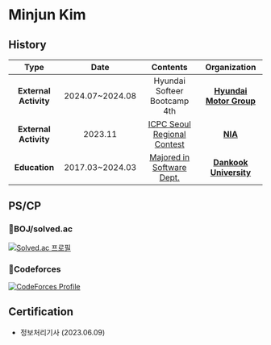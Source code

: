 # Minjun Kim

<!--
**violet-mj/violet-mj** is a ✨ _special_ ✨ repository because its `README.md` (this file) appears on your GitHub profile.

Here are some ideas to get you started:

- 🔭 I’m currently working on ...
- 🌱 I’m currently learning ...
- 👯 I’m looking to collaborate on ...
- 🤔 I’m looking for help with ...
- 💬 Ask me about ...
- 📫 How to reach me: ...
- 😄 Pronouns: ...
- ⚡ Fun fact: ...
-->

## History

| **Type** | **Date** | **Contents** | **Organization** |
|:--------:|:--------:|:--------:|:--------:|
| **External Activity** | 2024.07~2024.08 | Hyundai Softeer Bootcamp 4th | **[Hyundai Motor Group](https://www.hyundai.com/kr/ko/e)** |
| **External Activity** | 2023.11 | [ICPC Seoul Regional Contest](https://icpckorea.org/) | **[NIA](https://www.nia.or.kr/site/nia_kor/main.do)** |
| **Education** | 2017.03~2024.03 | [Majored in Software Dept.](https://cms.dankook.ac.kr/web/sw) | **[Dankook University](https://www.dankook.ac.kr/web/kor)** |

## PS/CP

### 🎈BOJ/solved.ac ###
[![Solved.ac 프로필](http://mazassumnida.wtf/api/generate_badge?boj=alswnssl0528)](https://solved.ac/alswnssl0528)

### 🎈Codeforces ###
[![CodeForces Profile](https://cf.leed.at?id=minjunnnn)](https://codeforces.com/profile/minjunnnn)

## Certification
- 정보처리기사 (2023.06.09)


